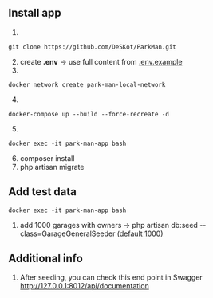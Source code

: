 
## Install app

1.
```shell
git clone https://github.com/DeSKot/ParkMan.git
```
2. create **.env** -> use full content from [.env.example](.env.example)
3.
```shell
docker network create park-man-local-network
```
4.
```shell
docker-compose up --build --force-recreate -d
```
5.
```shell
docker exec -it park-man-app bash
```
6. composer install
7. php artisan migrate

## Add test data
```shell
docker exec -it park-man-app bash
```

1. add 1000 garages with owners -> php artisan db:seed --class=GarageGeneralSeeder [(default 1000)](database/seeders/GarageGeneralSeeder.php)

## Additional info
1. After seeding, you can check this end point in Swagger http://127.0.0.1:8012/api/documentation
